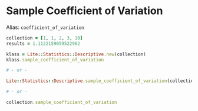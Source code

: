 # Sample Coefficient of Variation

Alias: `coefficient_of_variation`

```ruby
collection = [1, 1, 2, 3, 10]
results = 1.1122159059522962

klass = Lite::Statistics::Descriptive.new(collection)
klass.sample_coefficient_of_variation

# - or -

Lite::Statistics::Descriptive.sample_coefficient_of_variation(collection)

# - or -

collection.sample_coefficient_of_variation
```
